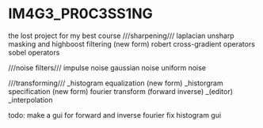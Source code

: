 # IM4G3_PR0C3SS1NG
the lost project for my best course
///sharpening///
laplacian
unsharp masking and highboost filtering (new form)
robert cross-gradient operators
sobel operators

///noise filters///
impulse noise
gaussian noise 
uniform noise

///transforming///
_histogram equalization (new form)
_historgram specification (new form)
fourier transform (forward inverse) _(editor)
_interpolation

todo:
make a gui for forward and inverse fourier
fix histogram gui

